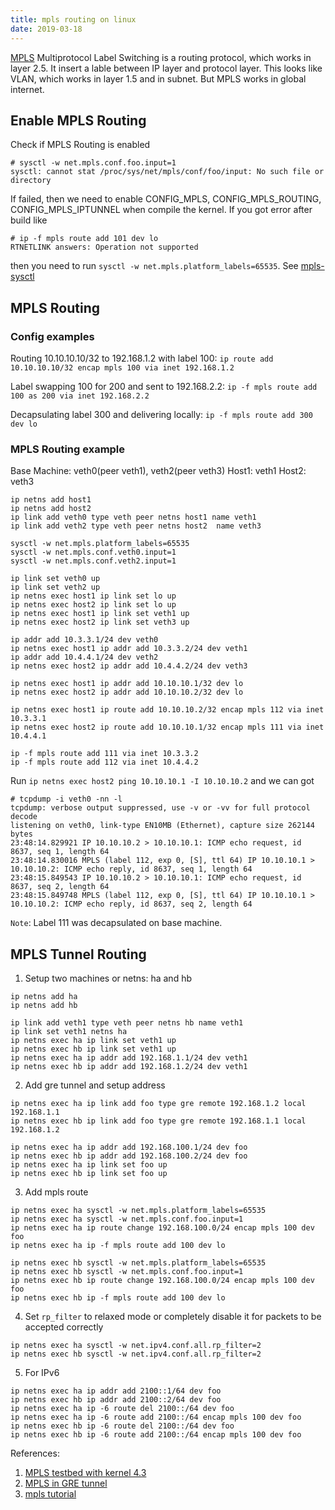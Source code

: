 ```yaml
---
title: mpls routing on linux
date: 2019-03-18
---
```


[MPLS](https://en.wikipedia.org/wiki/Multiprotocol_Label_Switching)
Multiprotocol Label Switching is a routing protocol, which works in layer 2.5.
It insert a lable between IP layer and protocol layer. This looks like VLAN,
which works in layer 1.5 and in subnet. But MPLS works in global internet.

## Enable MPLS Routing

Check if MPLS Routing is enabled
```
# sysctl -w net.mpls.conf.foo.input=1
sysctl: cannot stat /proc/sys/net/mpls/conf/foo/input: No such file or
directory
```
If failed, then we need to enable CONFIG_MPLS, CONFIG_MPLS_ROUTING,
CONFIG_MPLS_IPTUNNEL when compile the kernel. If you got error after build
like
```
# ip -f mpls route add 101 dev lo
RTNETLINK answers: Operation not supported
```
then you need to run `sysctl -w net.mpls.platform_labels=65535`. See
[mpls-sysctl](https://www.kernel.org/doc/Documentation/networking/mpls-sysctl.txt)

## MPLS Routing

### Config examples

Routing 10.10.10.10/32 to 192.168.1.2 with label 100:
`ip route add 10.10.10.10/32 encap mpls 100 via inet 192.168.1.2`

Label swapping 100 for 200 and sent to 192.168.2.2:
`ip -f mpls route add 100 as 200 via inet 192.168.2.2`

Decapsulating label 300 and delivering locally:
`ip -f mpls route add 300 dev lo`

### MPLS Routing example

Base Machine: veth0(peer veth1), veth2(peer veth3)
Host1: veth1
Host2: veth3

```
ip netns add host1
ip netns add host2
ip link add veth0 type veth peer netns host1 name veth1
ip link add veth2 type veth peer netns host2  name veth3

sysctl -w net.mpls.platform_labels=65535
sysctl -w net.mpls.conf.veth0.input=1
sysctl -w net.mpls.conf.veth2.input=1

ip link set veth0 up
ip link set veth2 up
ip netns exec host1 ip link set lo up
ip netns exec host2 ip link set lo up
ip netns exec host1 ip link set veth1 up
ip netns exec host2 ip link set veth3 up

ip addr add 10.3.3.1/24 dev veth0
ip netns exec host1 ip addr add 10.3.3.2/24 dev veth1
ip addr add 10.4.4.1/24 dev veth2
ip netns exec host2 ip addr add 10.4.4.2/24 dev veth3

ip netns exec host1 ip addr add 10.10.10.1/32 dev lo
ip netns exec host2 ip addr add 10.10.10.2/32 dev lo

ip netns exec host1 ip route add 10.10.10.2/32 encap mpls 112 via inet 10.3.3.1
ip netns exec host2 ip route add 10.10.10.1/32 encap mpls 111 via inet 10.4.4.1

ip -f mpls route add 111 via inet 10.3.3.2
ip -f mpls route add 112 via inet 10.4.4.2
```

Run `ip netns exec host2 ping 10.10.10.1 -I 10.10.10.2` and we can got
```
# tcpdump -i veth0 -nn -l
tcpdump: verbose output suppressed, use -v or -vv for full protocol decode
listening on veth0, link-type EN10MB (Ethernet), capture size 262144 bytes
23:48:14.829921 IP 10.10.10.2 > 10.10.10.1: ICMP echo request, id 8637, seq 1, length 64
23:48:14.830016 MPLS (label 112, exp 0, [S], ttl 64) IP 10.10.10.1 > 10.10.10.2: ICMP echo reply, id 8637, seq 1, length 64
23:48:15.849543 IP 10.10.10.2 > 10.10.10.1: ICMP echo request, id 8637, seq 2, length 64
23:48:15.849748 MPLS (label 112, exp 0, [S], ttl 64) IP 10.10.10.1 > 10.10.10.2: ICMP echo reply, id 8637, seq 2, length 64
```

`Note`: Label 111 was decapsulated on base machine.

## MPLS Tunnel Routing
1. Setup two machines or netns: ha and hb

```
ip netns add ha
ip netns add hb

ip link add veth1 type veth peer netns hb name veth1
ip link set veth1 netns ha
ip netns exec ha ip link set veth1 up
ip netns exec hb ip link set veth1 up
ip netns exec ha ip addr add 192.168.1.1/24 dev veth1
ip netns exec hb ip addr add 192.168.1.2/24 dev veth1
```

2. Add gre tunnel and setup address

```
ip netns exec ha ip link add foo type gre remote 192.168.1.2 local 192.168.1.1
ip netns exec hb ip link add foo type gre remote 192.168.1.1 local 192.168.1.2

ip netns exec ha ip addr add 192.168.100.1/24 dev foo
ip netns exec hb ip addr add 192.168.100.2/24 dev foo
ip netns exec ha ip link set foo up
ip netns exec hb ip link set foo up
```

3. Add mpls route

```
ip netns exec ha sysctl -w net.mpls.platform_labels=65535
ip netns exec ha sysctl -w net.mpls.conf.foo.input=1
ip netns exec ha ip route change 192.168.100.0/24 encap mpls 100 dev foo
ip netns exec ha ip -f mpls route add 100 dev lo

ip netns exec hb sysctl -w net.mpls.platform_labels=65535
ip netns exec hb sysctl -w net.mpls.conf.foo.input=1
ip netns exec hb ip route change 192.168.100.0/24 encap mpls 100 dev foo
ip netns exec hb ip -f mpls route add 100 dev lo
```

4. Set `rp_filter` to relaxed mode or completely disable it for packets to be accepted correctly

```
ip netns exec ha sysctl -w net.ipv4.conf.all.rp_filter=2
ip netns exec hb sysctl -w net.ipv4.conf.all.rp_filter=2
```

5. For IPv6

```
ip netns exec ha ip addr add 2100::1/64 dev foo
ip netns exec hb ip addr add 2100::2/64 dev foo
ip netns exec ha ip -6 route del 2100::/64 dev foo
ip netns exec ha ip -6 route add 2100::/64 encap mpls 100 dev foo
ip netns exec hb ip -6 route del 2100::/64 dev foo
ip netns exec hb ip -6 route add 2100::/64 encap mpls 100 dev foo
```

References:

1. [MPLS testbed with kernel 4.3](http://www.samrussell.nz/2015/12/mpls-testbed-on-ubuntu-linux-with.html)
1. [MPLS in GRE tunnel](https://jsteward.moe/mpls-in-gre-tunnel-linux.html)
1. [mpls tutorial](https://www.netdevconf.org/1.1/proceedings/slides/prabhu-mpls-tutorial.pdf)
